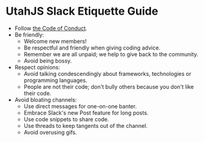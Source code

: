 # UtahJS Slack Etiquette Guide

- Follow [the Code of Conduct](https://github.com/UtahJS/slack-coc).
- Be friendly:
	- Welcome new members!
	- Be respectful and friendly when giving coding advice.
	- Remember we are all unpaid; we help to give back to the community.
	- Avoid being bossy.
- Respect opinions:
	- Avoid talking condescendingly about frameworks, technologies or programming languages.
	- People are not their code; don't bully others because you don't like their code.
- Avoid bloating channels:
	- Use direct messages for one-on-one banter.
	- Embrace Slack's new Post feature for long posts.
	- Use code snippets to share code.
	- Use threads to keep tangents out of the channel.
	- Avoid overusing gifs.
